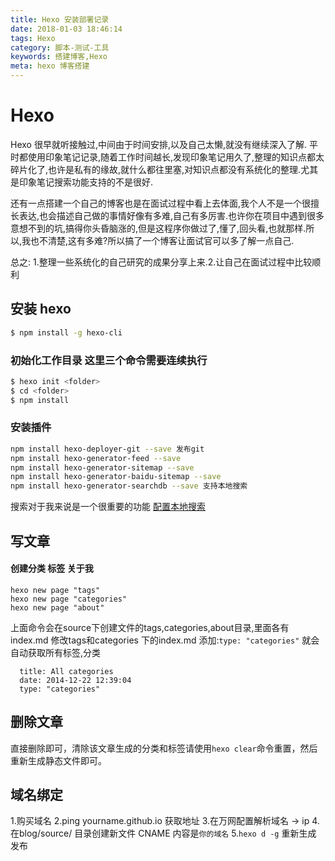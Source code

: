 ```yaml
---
title: Hexo 安装部署记录
date: 2018-01-03 18:46:14
tags: Hexo 
category: 脚本-测试-工具
keywords: 搭建博客,Hexo
meta: hexo 博客搭建
---
```


# Hexo
Hexo 很早就听接触过,中间由于时间安排,以及自己太懒,就没有继续深入了解.
平时都使用印象笔记记录,随着工作时间越长,发现印象笔记用久了,整理的知识点都太碎片化了,也许是私有的缘故,就什么都往里塞,对知识点都没有系统化的整理.尤其是印象笔记搜索功能支持的不是很好.

还有一点搭建一个自己的博客也是在面试过程中看上去体面,我个人不是一个很擅长表达,也会描述自己做的事情好像有多难,自己有多厉害.也许你在项目中遇到很多意想不到的坑,搞得你头昏脑涨的,但是这程序你做过了,懂了,回头看,也就那样.所以,我也不清楚,这有多难?所以搞了一个博客让面试官可以多了解一点自己.

总之:
1.整理一些系统化的自己研究的成果分享上来.2.让自己在面试过程中比较顺利

## 安装 hexo 

``` bash
$ npm install -g hexo-cli 
```

### 初始化工作目录 这里三个命令需要连续执行 

``` bash
$ hexo init <folder>
$ cd <folder>
$ npm install
```

### 安装插件

``` bash
npm install hexo-deployer-git --save 发布git
npm install hexo-generator-feed --save
npm install hexo-generator-sitemap --save
npm install hexo-generator-baidu-sitemap --save
npm install hexo-generator-searchdb --save 支持本地搜索
```
搜索对于我来说是一个很重要的功能 [配置本地搜索](http://theme-next.iissnan.com/third-party-services.html#local-search)

## 写文章

#### 创建分类 标签 关于我
``` code
hexo new page "tags"
hexo new page "categories"
hexo new page "about"
```
上面命令会在source下创建文件的tags,categories,about目录,里面各有index.md
修改tags和categories 下的index.md 添加:`type: "categories"` 就会自动获取所有标签,分类
```
  title: All categories
  date: 2014-12-22 12:39:04
  type: "categories"
```


## 删除文章
直接删除即可，清除该文章生成的分类和标签请使用`hexo clear`命令重置，然后重新生成静态文件即可。


## 域名绑定
1.购买域名
2.ping yourname.github.io 获取地址
3.在万网配置解析域名 -> ip
4.在blog/source/ 目录创建新文件 CNAME 内容是`你的域名`
5.`hexo d -g` 重新生成 发布







